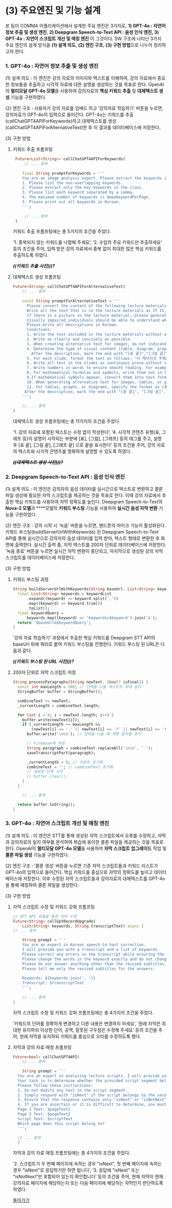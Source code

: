 # (3) 주요엔진 및 기능 설계

본 팀이 COMMA 어플리케이션에서 설계한 주요 엔진은 3가지로, **1) GPT-4o : 자연어 정보 추출 및 생성 엔진**, **2) Deepgram Speech-to-Text API : 음성 인식 엔진, 3) GPT-4o : 자연어 스크립트 개선 및 매칭 엔진** 이 그것이다. SW 구조에 나타난 3가지 주요 엔진의 설계 방식을 **(1) 설계 의도**, **(2) 엔진 구조**, **(3) 구현 방법**으로 나누어 정리하고자 한다.

### **1. GPT-4o : 자연어 정보 추출 및 생성 엔진**

 (1) 설계 의도 : 이 엔진은 강의 자료의 이미지와 텍스트를 이해하여, 강의 자료에서 중요한 정보들을 추출하고 시각적 자료에 대한 설명을 생성하는 것을 목표로 한다. OpenAI의 **멀티모달** **GPT-4o 모델**을 사용하여 강의자료의 **핵심 키워드 추출** 및 **대체텍스트 생성** 기능을 구현하였다.

 (2) 엔진 구조 : 사용자가 강의 자료를 임베드 하고 ‘강의자료 학습하기’ 버튼을 누르면, 강의자료가 GPT-4o의 입력으로 들어간다. GPT-4o는 키워드를 추출(callChatGPT4APIForKeywords)하고 대체텍스트를 생성(callChatGPT4APIForAlternativeText)한 후 이 결과를 데이터베이스에 저장한다.

 (3) 구현 방법

1. 키워드 추출 프롬프팅
    
    ```dart
     Future<List<String>> callChatGPT4APIForKeywords(
    	 // ... 중략
    	 
    	final String promptForKeywords = '''
    	You are an image analysis expert. Please extract the keywords in the following image. The conditions are as follows:
    	1. Please list the non-overlapping keywords.
    	2. Please extract only the key keywords in the class.
    	3. Please list each keyword separated by a comma.
    	4. The maximum number of keywords is $maxKeywordPerPage.
    	5. Please print out all keywords in Korean.
    	''';
      
    	 // ... 중략 
     )
    
    ```
    
    키워드 추출 프롬프팅에는 총 5가지의 조건을 주었다.
    
    ‘1. 중복되지 않는 키워드를 나열해 주세요’, ‘2. 수업의 주요 키워드만 추출하세요’ 등의 조건을 주어, 입력 받은 강의 자료에서 중복 없이 최대한 많은 핵심 키워드를 추출하도록 하였다.
    
    ***((키워드 추출 사진)))?***
    
2. 대체텍스트 생성 프롬프팅
    
    ```dart
    Future<String> callChatGPT4APIForAlternativeText(
    	// ... 중략
     
    	const String promptForAlternativeText = '''
    	  Please convert the content of the following lecture materials into text so that visually impaired individuals can recognize it using a screen reader. 
    	  Write all the text that is in the lecture materials as IT IS, with any additional description or modification.
    	  If there is a picture in the lecture material, please generate a alternative text which describes about the picture.
    	  Visually impaired individuals should be able to understand where and what letters or pictures are located in the lecture materials through this text.
    	  Please write all descriptions in Korean.
    	  Conditions: 
    	  1. Write the text included in the lecture materials without any modifications. 
    	  2. Write as clearly and concisely as possible.
    	  3. When creating alternative text for images, do not indicate the position of the image. Instead, describe the image from top to bottom.
    	  4. Determine the type of visual content (table, diagram, graph, or other) and specify the format as [표], [그림], [그래프], etc., followed by the descriptive text.
    	    After the description, mark the end with "[표 끝]","[그림 끝]", "[그래프 끝]".
    	  5. For each slide, format the text as follows: "이 페이지의 주제는 ~~~입니다."
    	  6. Write all text in the slides as continuous prose without special characters that are hard to read aloud. This includes excluding emoticons, emojis, and other symbols that are difficult to read aloud.
    	  7. Write numbers in words to ensure smooth reading. For example, "12번" should be written as "열두번" and "23번째" as "스물세 번째".
    	  8. For mathematical formulas and symbols, write them out in text form so that they can be read aloud properly by a screen reader. This includes symbols like sigma, square root, alpha, beta, etc.
    	  9.If mathematical symbols appear, convert them into text form based on your judgment, ensuring that the symbols are not written as they are but transformed into readable text.
    	  10. When generating alternative text for images, tables, or graphs, ensure that the description provides enough detail for visually impaired individuals to fully understand the content. Include details such as the structure, data values, trends, and key information to help them grasp the meaning of the table or graph as clearly as possible.
    	  11. For tables, graphs, or diagrams, specify the format as [표], [그림], [그래프], etc., followed by the descriptive text. Ensure that the description is detailed enough so that the visually impaired can understand the content as if they were seeing the table or graph themselves. Use words to explain key insights, trends, or important data points in graphs or tables.
    	 After the description, mark the end with "[표 끝]", "[그림 끝]", "[그래프 끝]".
    	''';
     
    	// ... 중략
    ) 
    ```
    
    대체텍스트 생성 프롬프팅에는 총 11가지의 조건을 주었다.
    
    ‘1. 강의 자료에 포함된 텍스트는 수정 없이 작성한다’, ‘4. 시각적 콘텐츠 유형(표, 그래프 등)의 설명이 시작되는 부분에 [표], [그림], [그래프] 등의 태그를 주고, 설명 후 [표 끝], [그림 끝], [그래프 끝] 으로 끝을 표시한다’ 등의 조건을 주어, 강의 자료의 텍스트와 시각적 콘텐츠를 명확하게 설명할 수 있도록 하였다.
    
    ***~~((대체텍스트 생성 사진)))?~~***
    

### **2. Deepgram Speech-to-Text API : 음성 인식 엔진**

 (1) 설계 의도 : 이 엔진은 강의자의 음성 데이터를 실시간으로 텍스트로 변환하고 콜론 파일 생성에 필요한 자막 스크립트를 제공하는 것을 목표로 한다. 이때 강의 자료에서 추출한 핵심 키워드를 사용하여 자막 정확도를 높인다. Deepgram Speech-to-Text의 **Nova-2 모델**과 ****모델의 **키워드 부스팅** 기능을 사용하여 **실시간 음성 자막 변환** 기능을 구현하였다.

 (2) 엔진 구조 : 강의 시작 시 ‘녹음’ 버튼을 누르면, 핸드폰의 마이크 기능이 활성화된다. 키워드 부스팅(buildServerUrlWithKeywords) 된 Deepgram Speech-to-Text API를 통해 실시간으로 강의자의 음성 데이터를 입력 받아, 텍스트 형태로 변환한 후 화면에 출력한다. 실시간 출력 중, 자막 텍스트를 200자 단위로 데이터베이스에 저장한다. ‘녹음 종료’ 버튼을 누르면 실시간 자막 변환이 중단되고, 마지막으로 생성된 강의 자막 스크립트를 데이터베이스에 저장한다.

 (3) 구현 방법

1. 키워드 부스팅 과정
    
    ```dart
    String buildServerUrlWithKeywords(String baseUrl, List<String> keywordList) {
      final List<String> keywords = keywordList
          .expand((keyword) => keyword.split(','))
          .map((keyword) => keyword.trim())
          .toList();
      final keywordQuery =
          keywords.map((keyword) => 'keywords=$keyword').join('&');
      return '$baseUrl&$keywordQuery';
    }
    ```
    
    ‘강의 자료 학습하기’ 과정에서 추출한 핵심 키워드를 Deepgram STT API의 baseUrl 뒤에 쿼리로 붙여 키워드 부스팅을 진행한다. 키워드 부스팅 된 URL은 다음과 같다.
    
    ***((키워드 부스팅 된 URL 사진)))?***
    

1. 200자 단위로 자막 스크립트 저장
    
    ```dart
    String processParagraphs(String newText, {bool? isFinal}) {
      const int maxLength = 200; // 단락을 나눌 텍스트의 최대 길이
      StringBuffer buffer = StringBuffer();
    
      combineText += newText;
      _currentLength = combineText.length;
    
      for (int i = 0; i < newText.length; i++) {
        buffer.write(newText[i]);
        if (_currentLength >= maxLength &&
            (newText[i] == '.' || newText[i] == '?' || newText[i] == '!')) {
          buffer.write('\n\n'); // 단락을 나눌 때 개행 문자를 추가
    
          // Firebase에 저장
          String paragraph = combineText.replaceAll('\n\n', ' ');
          saveTranscriptPart(paragraph);
    
          _currentLength = 0; // 카운트 초기화
          combineText = ''; // combineText 초기화
          // 새로운 단락 시작
          // buffer.clear();
        }
      }
    
    	// ... 중략
    
      return buffer.toString();
    }
    ```
    

### **3. GPT-4o : 자연어 스크립트 개선 및 매칭 엔진**

 (1) 설계 의도 : 이 엔진은 STT를 통해 생성된 자막 스크립트에서 오류를 수정하고, 자막과 강의자료의 일치 여부를 분석하여 복습에 용이한 콜론 파일을 제공하는 것을 목표로 한다. OpenAI의 **멀티모달 GPT-4o 모델**을 사용하여 **자막 스크립트 업그레이드** 작업 및 **콜론 파일 생성** 기능을 구현하였다.

 (2) 엔진 구조 : ‘콜론 생성’ 버튼을 누르면 기존 자막 스크립트들과 키워드 리스트가 GPT-4o의 입력으로 들어간다. 핵심 키워드를 중심으로 자막의 정확도를 높이고 데이터베이스에 저장한다. 이후 수정된 자막 스크립트들과 강의자료의 대체텍스트를 GPT-4o 을 통해 매칭하여 콜론 파일을 생성한다.

 (3) 구현 방법

1. 자막 스크립트 수정 및 키워드 강화 프롬프팅
    
    ```dart
    // GPT API 호출을 통한 자막 수정
    Future<String> callGptRecordUpgrade(
        List<String> keywords, String transcriptText) async {
    // ... 중략
    
    	String prompt = '''
    	You are an expert in Korean speech-to-text correction. 
    	I will provide you with a transcript and a list of keywords. 
    	Please correct any errors in the transcript while ensuring the keywords are accurately reflected.
    	Please change the words in the keyword exactly and do not change anything else. Please keep the original subtitles as much as possible, but correct strange words, spaces, and incorrect punctuation marks.
    	Please do not answer anything other than the revised subtitles. 
    	Please tell me only the revised subtitles for the answers.
    	
    	Keywords: ${keywords.join(', ')}
    	Transcript: $transcriptText
    	''';
    	
    	// ... 중략
    }
    ```
    
    자막 스크립트 수정 및 키워드 강화 프롬프팅에는 총 4가지의 조건을 주었다.
    
    ‘키워드의 단어를 정확하게 변경하고 다른 내용은 변경하지 마세요’, ‘원래 자막은 최대한 유지하되 이상한 단어, 공백, 잘못된 구두점은 수정해 주세요’ 등의 조건을 주어, 원래 자막을 유지하되 키워드를 중심으로 오타를 수정하도록 했다.
    
2. 자막과 강의 자료 매칭 프롬프팅
    
    ```dart
    Future<bool> callChatGPT4API(
    	// ... 중략
    	
        String prompt = '''
      You are an expert in analyzing lecture scripts. I will provide you with the text of two consecutive lecture material pages and a script segment. 
      Your task is to determine whether the provided script segment belongs to the first or the second page of the lecture material.
      Please follow these instructions:
      1. Do not modify any text in the script segment.
      2. Simply respond with "isNext" if the script belongs to the second page, or "isNotNext" if it belongs to the first page.
      3. Ensure that the response contains only "isNext" or "isNotNext". Your response must be either "isNext" or "isNotNext" only, and no other responses are allowed.
      4. If you are uncertain or it is difficult to determine, you must respond with "isNotNext".
      Page 1 Text: $pageText1
      Page 2 Text: $pageText2
      Script Text: $scriptText
      Which page does this script belong to? 
      ''';
    
      // ... 중략
      }
    ```
    
    자막과 강의 자료 매칭 프롬프팅에는 총 4가지의 조건을 주었다.
    
    ‘2. 스크립트가 두 번째 페이지에 속하는 경우 "isNext", 첫 번째 페이지에 속하는 경우 "isNext"로 응답하기만 하면 됩니다’, ‘3. 응답에 "isNext" 또는 "isNotNext"만 포함되어 있는지 확인합니다’ 등의 조건을 주어, 현재 자막이 현재 강의자료 페이지에 해당하는지 또는 다음 페이지에 해당하는 자막인지 판단하도록 하였다.


    [돌아가기](../01-따뜻한코끼리마리오-2차보고서-2024-11-06-v0.md#implementation)